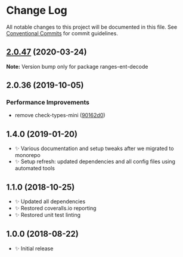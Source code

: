 # Change Log

All notable changes to this project will be documented in this file.
See [Conventional Commits](https://conventionalcommits.org) for commit guidelines.

## [2.0.47](https://gitlab.com/codsen/codsen/compare/ranges-ent-decode@2.0.46...ranges-ent-decode@2.0.47) (2020-03-24)

**Note:** Version bump only for package ranges-ent-decode





## 2.0.36 (2019-10-05)

### Performance Improvements

- remove check-types-mini ([90162d0](https://gitlab.com/codsen/codsen/commit/90162d0))

## 1.4.0 (2019-01-20)

- ✨ Various documentation and setup tweaks after we migrated to monorepo
- ✨ Setup refresh: updated dependencies and all config files using automated tools

## 1.1.0 (2018-10-25)

- ✨ Updated all dependencies
- ✨ Restored coveralls.io reporting
- ✨ Restored unit test linting

## 1.0.0 (2018-08-22)

- ✨ Initial release
